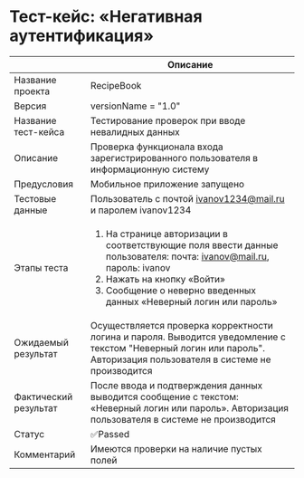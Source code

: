 # Тест-кейс: «Негативная аутентификация»

||Описание|
| --- | --- |
| Название проекта | RecipeBook |
| Версия | versionName = "1.0" |
| Название тест-кейса | Тестирование проверок при вводе невалидных данных |
| Описание | Проверка функционала входа зарегистрированного пользователя в информационную систему |
| Предусловия | Мобильное приложение запущено |
| Тестовые данные | Пользователь с почтой ivanov1234@mail.ru и паролем ivanov1234 |
| Этапы теста | <ol><li>На странице авторизации в соответствующие поля ввести данные пользователя: почта: ivanov@mail.ru, пароль: ivanov</li><li>Нажать на кнопку «Войти»</li><li>Сообщение о неверно введенных данных «Неверный логин или пароль»</li></ol> |
| Ожидаемый результат | Осуществляется проверка корректности логина и пароля. Выводится уведомление с текстом "Неверный логин или пароль". Авторизация пользователя в системе не производится |
| Фактический результат | После ввода и подтверждения данных выводится сообщение с текстом: «Неверный логин или пароль». Авторизация пользователя в системе не производится |
| Статус | ✅Passed |
| Комментарий | Имеются проверки на наличие пустых полей |
